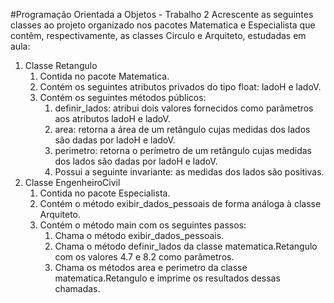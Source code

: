 #Programação Orientada a Objetos - Trabalho 2
Acrescente as seguintes classes ao projeto organizado nos pacotes Matematica e
Especialista que contêm, respectivamente, as classes Circulo e Arquiteto,
estudadas em aula:
1. Classe Retangulo
    1. Contida no pacote Matematica.
    2. Contém os seguintes atributos privados do tipo float: ladoH e
ladoV.
    3. Contém os seguintes métodos públicos:
        1. definir_lados: atribui dois valores fornecidos como
parâmetros aos atributos ladoH e ladoV.
        2. area: retorna a área de um retângulo cujas medidas dos lados
são dadas por ladoH e ladoV.
        3. perimetro: retorna o perímetro de um retângulo cujas
medidas dos lados são dadas por ladoH e ladoV.
        4. Possui a seguinte invariante: as medidas dos lados são positivas.
1. Classe EngenheiroCivil
    1. Contida no pacote Especialista.
    2. Contém o método exibir_dados_pessoais de forma análoga à
classe Arquiteto.
    3. Contém o método main com os seguintes passos:
        1. Chama o método exibir_dados_pessoais.
        2. Chama o método definir_lados da classe matematica.Retangulo com os
        valores 4.7 e 8.2 como parâmetros.
        3. Chama os métodos area e perimetro da classe matematica.Retangulo e
imprime os resultados dessas chamadas.

